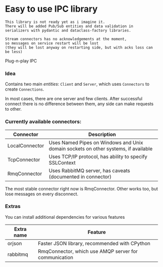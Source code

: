 # Easy to use IPC library

    This library is not ready yet as i imagine it.
    There will be added Pub/Sub entities and data validation in
    serializers with pydantic and dataclass-factory libraries.

    Stream connectors has no acknowledgements at the moment,
    so messages on service restart will be lost
    (they will be lost anyway on restarting side, but with acks loss can be less)

Plug-n-play IPC

### Idea

Contains two main _entities_: `Client` and `Server`, which uses `Connectors` to create `Connections`.

In most cases, there are one server and few clients. After successful connect there is
no difference between them, any side can make requests to other.

### Currently available connectors:

| Connector | Description |
| --- | --- |
| LocalConnector | Uses Named Pipes on Windows and Unix domain sockets on other systems, if available |
| TcpConnector | Uses TCP/IP protocol, has ability to specify SSLContext |
| RmqConnector | Uses RabbitMQ server, has caveats (documented in connector) |

The most stable connector right now is RmqConnector. Other works too,
but lose messages on every disconnect.

### Extras

You can install additional dependencies for various features

| Extra name | Feature |
| --- | --- |
| orjson | Faster JSON library, recommended with CPython |
| rabbitmq | RmqConnector, which use AMQP server for communication |
